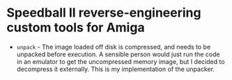# Speedball II reverse-engineering custom tools for Amiga

 * `unpack` - The image loaded off disk is compressed, and needs to be
   unpacked before execution. A sensible person would just run the
   code in an emulator to get the uncompressed memory image, but I
   decided to decompress it externally. This is my implementation of
   the unpacker.
